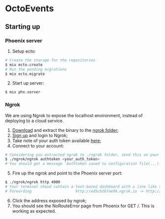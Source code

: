 # OctoEvents

## Starting up

### Phoenix server

1. Setup ecto:
```bash
# Create the storage for the repositories
$ mix ecto.create
# Run the pending migrations
$ mix ecto.migrate
```
2. Start up server:
```bash
$ mix phx.server
```

### Ngrok

We are using Ngrok to expose the localhost environment, instead of deploying to a cloud service.

1. [Download](https://ngrok.com/download) and extract the binary to the [ngrok folder](./ngrok);
2. [Sign up](https://dashboard.ngrok.com/signup) and login to Ngrok;
3. Take note of your auth token available [here](https://dashboard.ngrok.com/get-started/your-authtoken);
4. Connect to your account:
```bash
# Considering you extracted ngrok to ./ngrok folder, send this on your terminal
$ ./ngrok/ngrok authtoken <your_auth_token>
# You should get a message 'Authtoken saved to configuration file(...)'
```
5. Fire up the ngrok and point to the Phoenix server port:
```bash
$ ./ngrok/ngrok http 4000
# Your terminal shoud contain a text-based dashboard with a line like this:
# Forwarding                    http://ed5cb167ae99.ngrok.io -> http://localhost:4000
```
6. Click the address exposed by ngrok;
7. You should see the NoRouteError page from Phoenix for GET /. This is working as expected.
